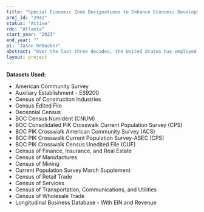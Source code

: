 ```yaml
---
title: "Special Economic Zone Designations to Enhance Economic Development"
proj_id: "2941"
status: "Active"
rdc: "Atlanta"
start_year: "2023"
end_year: ""
pi: "Jason DeBacker"
abstract: "Over the last three decades, the United States has employed several campaigns to bolster economies in low-income areas through economic incentives. Despite this, there is a lack of a consensus on the short-term impacts of these programs and less is known about the long-run impacts. We use detailed data from the U.S. Census and a geographic regression discontinuity research design to better understand the short and long run impacts of the first and largest of these programs, Empowerment Zones. To understand effects of the program on individuals' employment, earnings, and education we analyze these outcomes using the Decennial Census, the Current Population Survey ASEC, and the American Community Survey from 1990-2026. Intergenerational impacts are assessed by linking parents from earlier surveys to their children in later years. Our analysis of outcomes on businesses establishments and firms use the Longitudinal Business Database from 1990-2026 and Economics Census surveys from 1992-2022 to analyze changes in revenue, employment, and business entry and exit. We expect to find modest effects of the EZ program in the short run and larger impacts over the long term as the boost to local economies compounds for the next generation who experience additional effects through increased human capital accumulation."
layout: project
---
```


**Datasets Used:**

  - American Community Survey 
  - Auxiliary Establishment - ES9200 
  - Census of Construction Industries 
  - Census Edited File 
  - Decennial Census 
  - BOC Census Numident (CNUM) 
  - BOC Consolidated PIK Crosswalk Current Population Survey (CPS) 
  - BOC PIK Crosswalk American Community Survey (ACS) 
  - BOC PIK Crosswalk Current Population Survey-ASEC (CPS) 
  - BOC PIK Crosswalk Census Unedited File (CUF) 
  - Census of Finance, Insurance, and Real Estate 
  - Census of Manufactures 
  - Census of Mining 
  - Current Population Survey March Supplement 
  - Census of Retail Trade 
  - Census of Services 
  - Census of Transportation, Communications, and Utilities 
  - Census of Wholesale Trade 
  - Longitudinal Business Database - With EIN and Revenue 

